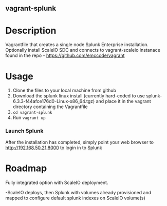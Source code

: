 vagrant-splunk
---------------

# Description

Vagrantfile that creates a single node Splunk Enterprise installation.  Optionally install ScaleIO SDC and connects to vagrant-scaleio instanace found in the repo - https://github.com/emccode/vagrant

# Usage

1. Clone the files to your local machine from github
2. Download the splunk linux install (currently hard-coded to use splunk-6.3.3-f44afce176d0-Linux-x86_64.tgz) and place it in the vagrant directory containing the Vagrantfile
2. `cd vagrant-splunk`
4. Run `vagrant up`


### Launch Splunk
After the installation has completed, simply point your web browser to http://192.168.50.21:8000 to login in to Splunk

# Roadmap
Fully integrated option with ScaleIO deployment.

-ScaleIO deploys, then Splunk with volumes already provisioned and mapped to configure default splunk indexes on ScaleIO volume(s)
